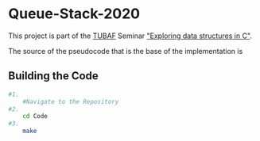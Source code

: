 # Queue-Stack-2020

This project is part of the [TUBAF](https://tu-freiberg.de/) Seminar ["Exploring data structures in C"](https://github.com/JayTee42/tubaf-csem-2020).

The source of the pseudocode that is the base of the implementation is 


## Building the Code
```bash
#1.
    #Navigate to the Repository
#2. 
    cd Code
#3.
    make
```

